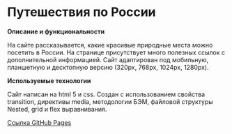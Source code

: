 # Путешествия по России

**Описание и функциональности**

На сайте рассказывается, какие красивые природные места можно посетить в России.
На странице присутствует много полезных ссылок с дополнительной информацией.
Сайт адаптирован под мобильную, планшетную и десктопную версию (320px, 768px, 1024px, 1280px).

**Используемые технологии**

Сайт написан на html 5 и css. Создан с использованием свойства transition, директивы media, методологии БЭМ, файловой структуры Nested, grid и flex выравнивания.

[Ссылка GitHub Pages](https://ssempusha.github.io/russian-travel/)